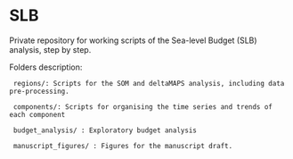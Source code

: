 # SLB
 
 Private repository for working scripts of the Sea-level Budget (SLB) analysis, step by step. 
 
 Folders description:
 
	 regions/: Scripts for the SOM and deltaMAPS analysis, including data pre-processing. 
	 
	 components/: Scripts for organising the time series and trends of each component
	 
	 budget_analysis/ : Exploratory budget analysis
	 
	 manuscript_figures/ : Figures for the manuscript draft. 
	 
 
